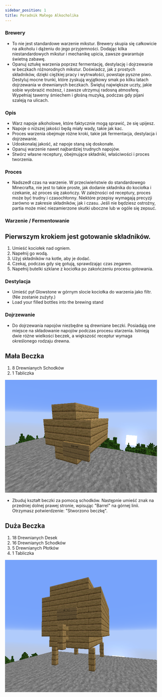 ```yaml
---
sidebar_position: 1
title: Poradnik Małego Alkocholika
---
```

### Brewery
- To nie jest standardowe warzenie mikstur. Brewery skupia się całkowicie na alkoholu i dążeniu do jego przyjemności. Dodając kilka niestandardowych mikstur i mechanikę upicia, zawsze gwarantuje świetną zabawę.
- Opanuj sztukę warzenia poprzez fermentację, destylację i dojrzewanie w beczkach różnorodnych mikstur. Doświadcz, jak z prostych składników, dzięki ciężkiej pracy i wytrwałości, powstaje pyszne piwo. Destyluj mocne trunki, które zyskują wyjątkowy smak po kilku latach dojrzewania w drewnianych beczkach. Świętuj największe uczty, jakie sobie wyobrazić możesz, i zawsze utrzymuj radosną atmosferę. Wypełniaj tawerny śmiechem i głośną muzyką, podczas gdy pijani szaleją na ulicach.

### Opis 
- Warz napoje alkoholowe, które faktycznie mogą sprawić, że się upijesz.
- Napoje o niższej jakości będą miały wady, takie jak kac.
- Proces warzenia obejmuje różne kroki, takie jak fermentacja, destylacja i dojrzewanie.
- Udoskonalaj jakość, aż napoje staną się doskonałe.
- Opanuj warzenie nawet najbardziej trudnych napojów.
- Stwórz własne receptury, obejmujące składniki, właściwości i proces tworzenia.

### Proces 
- Nadszedł czas na warzenie. W przeciwieństwie do standardowego Minecrafta, nie jest to takie proste, jak dodanie składnika do kociołka i czekanie, aż proces się zakończy. W zależności od receptury, proces może być trudny i czasochłonny. Niektóre przepisy wymagają precyzji zarówno w zakresie składników, jak i czasu. Jeśli nie będziesz ostrożny, partia może mieć niezamierzone skutki uboczne lub w ogóle się zepsuć.

### Warzenie / Fermentowanie 
## Pierwszym krokiem jest gotowanie składników.
1. Umieść kociołek nad ogniem.
2. Napełnij go wodą.
3. Użyj składników na kotle, aby je dodać.
4. Czekaj, podczas gdy się gotują, sprawdzając czas zegarem.
5. Napełnij butelki szklane z kociołka po zakończeniu procesu gotowania.

### Destylacja 
- Umieść pył Glowstone w górnym slocie kociołka do warzenia jako filtr. (Nie zostanie zużyty.)
- Load your filled bottles into the brewing stand

### Dojrzewanie 
- Do dojrzewania napojów niezbędne są drewniane beczki. Posiadają one miejsce na składowanie napojów podczas procesu starzenia. Istnieją dwie różne wielkości beczek, a większość receptur wymaga określonego rodzaju drewna.
## Mała Beczka 
1. 8 Drewnianych Schodków 
2. 1 Tabliczka

![Mała Beczka](./img/barrel1.png)

- Zbuduj kształt beczki za pomocą schodków. Następnie umieść znak na przedniej dolnej prawej stronie, wpisując "Barrel" na górnej linii. Otrzymasz potwierdzenie: "Stworzono beczkę".
## Duża Beczka
1. 18 Drewnianych Desek
2. 16 Drewnianych Schodków 
3. 5 Drewnianych Płotków
4. 1 Tabliczka 

![Duża Beczka](./img/barrel2.png)

